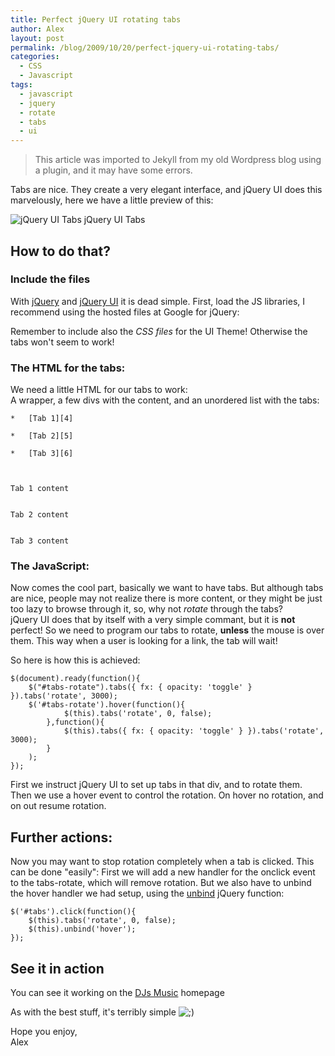 ```yaml
---
title: Perfect jQuery UI rotating tabs
author: Alex
layout: post
permalink: /blog/2009/10/20/perfect-jquery-ui-rotating-tabs/
categories:
  - CSS
  - Javascript
tags:
  - javascript
  - jquery
  - rotate
  - tabs
  - ui
--- 
```


> This article was imported to Jekyll from my old Wordpress blog using a plugin, and it may have some errors.

Tabs are nice. They create a very elegant interface, and jQuery UI does this marvelously, here we have a little preview of this:

![jQuery UI Tabs][1]
jQuery UI Tabs

## How to do that?

 [1]: http://urbanoalvarez.es/blog/wp-content/uploads/2009/10/tabs.png "Tabs"

### Include the files

With [jQuery][2] and [jQuery UI][3] it is dead simple. First, load the JS libraries, I recommend using the hosted files at Google for jQuery:

 [2]: http://jquery.com/
 [3]: http://jqueryui.com/

    

Remember to include also the *CSS files* for the UI Theme! Otherwise the tabs won\'t seem to work!

### The HTML for the tabs:

We need a little HTML for our tabs to work:  
A wrapper, a few divs with the content, and an unordered list with the tabs:

    
    
    	
    *   [Tab 1][4]
    	
    *   [Tab 2][5]
    	
    *   [Tab 3][6]
    
    
    
    Tab 1 content
    
    
    Tab 2 content
    
    
    Tab 3 content
    

 [4]: #tab1
 [5]: #tab2
 [6]: #tab3

### The JavaScript:

Now comes the cool part, basically we want to have tabs. But although tabs are nice, people may not realize there is more content, or they might be just too lazy to browse through it, so, why not *rotate* through the tabs?  
jQuery UI does that by itself with a very simple commant, but it is **not** perfect! So we need to program our tabs to rotate, **unless** the mouse is over them. This way when a user is looking for a link, the tab will wait!

So here is how this is achieved:

    $(document).ready(function(){
    	$("#tabs-rotate").tabs({ fx: { opacity: 'toggle' } }).tabs('rotate', 3000);
    	$('#tabs-rotate').hover(function(){
    			$(this).tabs('rotate', 0, false);
    		},function(){
    			$(this).tabs({ fx: { opacity: 'toggle' } }).tabs('rotate', 3000);
    		}
    	);
    });

First we instruct jQuery UI to set up tabs in that div, and to rotate them. Then we use a hover event to control the rotation. On hover no rotation, and on out resume rotation.

## Further actions:

Now you may want to stop rotation completely when a tab is clicked. This can be done \"easily\": First we will add a new handler for the onclick event to the tabs-rotate, which will remove rotation. But we also have to unbind the hover handler we had setup, using the [unbind][7] jQuery function:

 [7]: http://api.jquery.com/unbind/

    $('#tabs').click(function(){
    	$(this).tabs('rotate', 0, false);
    	$(this).unbind('hover');
    });
    

## See it in action

You can see it working on the [DJs Music][8] homepage

 [8]: http://djs-music.com

As with the best stuff, it\'s terribly simple ![;)][9] 

 [9]: http://urbanoalvarez.es/blog/wp-includes/images/smilies/icon_wink.gif

Hope you enjoy,  
Alex